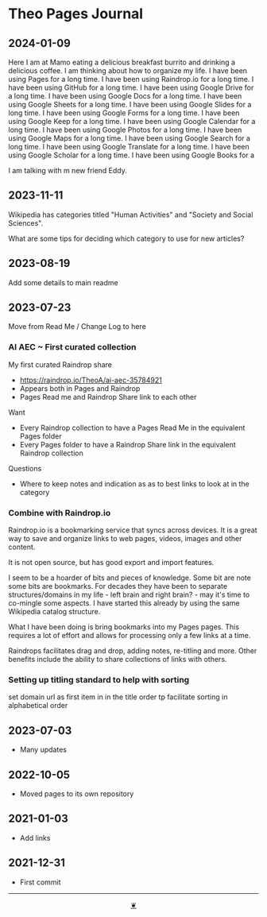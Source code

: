 # Theo Pages Journal

## 2024-01-09

Here I am at Mamo eating a delicious breakfast burrito and drinking a delicious coffee. I am thinking about how to organize my life. I have been using Pages for a long time. I have been using Raindrop.io for a long time. I have been using GitHub for a long time. I have been using Google Drive for a long time. I have been using Google Docs for a long time. I have been using Google Sheets for a long time. I have been using Google Slides for a long time. I have been using Google Forms for a long time. I have been using Google Keep for a long time. I have been using Google Calendar for a long time. I have been using Google Photos for a long time. I have been using Google Maps for a long time. I have been using Google Search for a long time. I have been using Google Translate for a long time. I have been using Google Scholar for a long time. I have been using Google Books for a

I am talking with m new friend Eddy.



## 2023-11-11

Wikipedia has categories titled "Human Activities" and "Society and Social Sciences".

What are some tips for deciding which category to use for new articles?


## 2023-08-19

Add some details to main readme

## 2023-07-23

Move from Read Me / Change Log to here

### AI AEC ~ First curated collection

My first curated Raindrop share

* https://raindrop.io/TheoA/ai-aec-35784921
* Appears both in Pages and Raindrop
* Pages Read me and Raindrop Share link to each other

Want
* Every Raindrop collection to have a Pages Read Me in the equivalent Pages folder
* Every Pages folder to have a Raindrop Share link in the equivalent Raindrop collection

Questions
* Where to keep notes and indication as as to best links to look at in the category


### Combine with Raindrop.io

Raindrop.io is a bookmarking service that syncs across devices. It is a great way to save and organize links to web pages, videos, images and other content.

It is not open source, but has good export and import features.

I seem to be a hoarder of bits and pieces of knowledge. Some bit are note some bits are bookmarks. For decades they have been to separate structures/domains in my life - left brain and right brain? - may it's time to co-mingle some aspects. I have started this already by using the same Wikipedia catalog structure.

What I have been doing is bring bookmarks into my Pages pages. This requires a lot of effort and allows for processing only a few links at a time.

Raindrops facilitates drag and drop, adding notes, re-titling and more. Other benefits include the ability to share collections of links with others.

### Setting up titling standard to help with sorting

set domain url as first item in in the title order tp facilitate sorting in alphabetical order

## 2023-07-03

* Many updates

## 2022-10-05

* Moved pages to its own repository

## 2021-01-03

* Add links

## 2021-12-31

* First commit

***

<center title="Hello! Click me to go up to the top" ><a class=aDingbat href=javascript:window.scrollTo(0,0);> ❦ </a></center>
